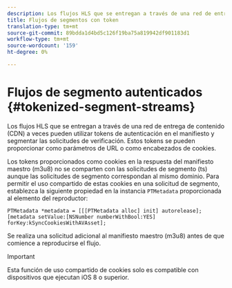 ```yaml
---
description: Los flujos HLS que se entregan a través de una red de entrega de contenido (CDN) a veces pueden utilizar tokens de autenticación en el manifiesto y segmentar las solicitudes de verificación. Estos tokens se pueden proporcionar como parámetros de URL o como encabezados de cookies.
title: Flujos de segmentos con token
translation-type: tm+mt
source-git-commit: 89bdda1d4bd5c126f19ba75a819942df901183d1
workflow-type: tm+mt
source-wordcount: '159'
ht-degree: 0%

---
```



# Flujos de segmento autenticados {#tokenized-segment-streams}

Los flujos HLS que se entregan a través de una red de entrega de contenido (CDN) a veces pueden utilizar tokens de autenticación en el manifiesto y segmentar las solicitudes de verificación. Estos tokens se pueden proporcionar como parámetros de URL o como encabezados de cookies.

Los tokens proporcionados como cookies en la respuesta del manifiesto maestro (m3u8) no se comparten con las solicitudes de segmento (ts) aunque las solicitudes de segmento correspondan al mismo dominio. Para permitir el uso compartido de estas cookies en una solicitud de segmento, establezca la siguiente propiedad en la instancia `PTMetadata` proporcionada al elemento del reproductor: 

```
PTMetadata *metadata = [[[PTMetadata alloc] init] autorelease]; 
[metadata setValue:[NSNumber numberWithBool:YES] forKey:kSyncCookiesWithAVAsset]; 
```

Se realiza una solicitud adicional al manifiesto maestro (m3u8) antes de que comience a reproducirse el flujo.

>[!IMPORTANT]
>
>Esta función de uso compartido de cookies solo es compatible con dispositivos que ejecutan iOS 8 o superior.


